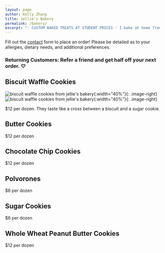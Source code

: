 ```yaml
---
layout: page
author: Kelly Zhang
title: Jellie's Bakery
permalink: /bakery/
excerpt: "♡ CUSTOM BAKED TREATS AT STUDENT PRICES ♡ I bake at home from scratch and would love to share some of my treats with you! Serving Kitchener-Waterloo area."
---
```


Fill out the [contact](/contact) form to place an order! Please be detailed as to your allergies, dietary needs, and additional preferences.

### Returning Customers: Refer a friend and get half off your next order. ♡

## Biscuit Waffle Cookies

![biscuit waffle cookies from jellie's bakery](/food/images/bakery-biscuit-waffle-cookies.jpg){:width="40%"}{: .image-right} ![biscuit waffle cookies from jellie's bakery](/food/images/bakery-biscuit-waffle-cookies-1.jpg){:width="40%"}{: .image-right}

$12 per dozen. They taste like a cross between a biscuit and a sugar cookie.

## Butter Cookies

$12 per dozen

## Chocolate Chip Cookies

$12 per dozen

## Polvorones

$6 per dozen

## Sugar Cookies

$6 per dozen

## Whole Wheat Peanut Butter Cookies

$12 per dozen
